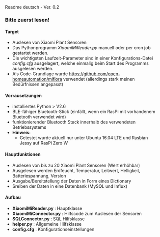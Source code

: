 Readme deutsch - Ver. 0.2
### Bitte zuerst lesen!

#### Target
* Auslesen von Xiaomi Plant Sensoren
* Das Pythonprogramm *XiaomiMiReader.py* manuell oder per cron job gestartet werden.
* Die wichtigsten Laufzeit-Parameter sind in einer Konfigurations-Datei *config.cfg* ausgelagert, welche einmalig beim Start des Programms ausgelesen werden.
* Als Code-Grundlage wurde https://github.com/open-homeautomation/miflora verwendet (allerdings stark meinen Bedürfnissen angepasst)

#### Vorrausetzungen
* installiertes Python > V2.6
* BLE-fähiger Bluetooth-Stick (einfällt, wenn ein RasPi mit vorhandenem Bluetooth verwendet wird)
* funktionierender Bluetooth Stack innerhalb des verwendeten Betriebssystems
* **Hinweis**:
  * Getestet wurde aktuell nur unter Ubuntu 16.04 LTE und Rasbian Jessy auf RasPi Zero W

#### Hauptfunktionen
 * Auslesen von bis zu 20 Xiaomi Plant Sensoren (Wert erhöhbar)
 * Ausgelesen werden Erdfeucht, Temperatur, Leitwert, Helligkeit, Batteriespannung, Version
 * Ausgabe/Bereitstellung der Daten in Form eines Dictionary
 * Sreiben der Daten in eine Datenbank (MySQL und Influx)

#### Aufbau
* **XiaomiMiReader.py**     : Hauptklasse 
* **XiaomiMiConnector.py**  : Hilfscode zum Auslesen der Sensoren
* **SQLConnector.py**       : SQL Hilfsklasse
* **helper.py**             : Allgemeine Hilfsklasse
* **config.cfg**            : Konfigurationseinstellungen

